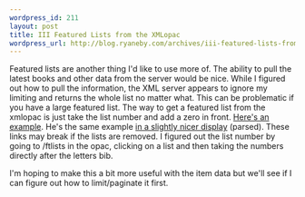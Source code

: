 ```yaml
--- 
wordpress_id: 211
layout: post
title: III Featured Lists from the XMLopac
wordpress_url: http://blog.ryaneby.com/archives/iii-featured-lists-from-the-xmlopac/
---
```

Featured lists are another thing I'd like to use more of. The ability to pull the latest books and other data from the server would be nice. While I figured out how to pull the information, the XML server appears to ignore my limiting and returns the whole list no matter what. This can be problematic if you have a large featured list. The way to get a featured list from the xmlopac is just take the list number and add a zero in front. <a href="http://magic.msu.edu/xmlopac/0337/1/1/1/5">Here's an example</a>. He's the same example <a href="http://ebyryan-2.user.msu.edu/dev/listmag/list.php?l=0337">in a slightly nicer display</a> (parsed). These links may break if the lists are removed. I figured out the list number by going to /ftlists in the opac, clicking on a list and then taking the numbers directly after the letters bib.

I'm hoping to make this a bit more useful with the item data but we'll see if I can figure out how to limit/paginate it first.
